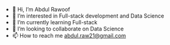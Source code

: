 - 👋 Hi, I’m Abdul Rawoof
- 👀 I’m interested in Full-stack development and Data Science
- 🌱 I’m currently learning Full-stack
- 💞️ I’m looking to collaborate on Data Science
- 📫 How to reach me abdul.raw21@gmail.com

<!---
abdulrawoof21/abdulrawoof21 is a ✨ special ✨ repository because its `README.md` (this file) appears on your GitHub profile.
You can click the Preview link to take a look at your changes.
--->
